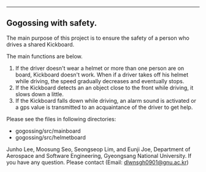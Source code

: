 ------------------------------------------------------------------------------------------------------------------------------------------------------------
Gogossing with safety.
------------------------------------------------------------------------------------------------------------------------------------------------------------

The main purpose of this project is to ensure the safety of a person who drives a shared Kickboard. 

The main functions are below.

1) If the driver doesn't wear a helmet or more than one person are on board, Kickboard doesn't work. When if a driver takes off his helmet while driving, the speed gradually decreases and eventually stops.
2) If the Kickboard detects an an object close to the front while driving, it slows down a little.
3) If the Kickboard falls down while driving, an alarm sound is activated or a gps value is transmitted to an acquaintance of the driver to get help.

Please see the files in following directories:
  - gogossing/src/mainboard
  - gogossing/src/helmetboard


Junho Lee, Moosung Seo, Seongseop Lim, and Eunji Joe, Department of Aerospace and Software Engineering, Gyeongsang National University.
If you have any question. Please contact (Email: dlwnsgh0901@gnu.ac.kr)
